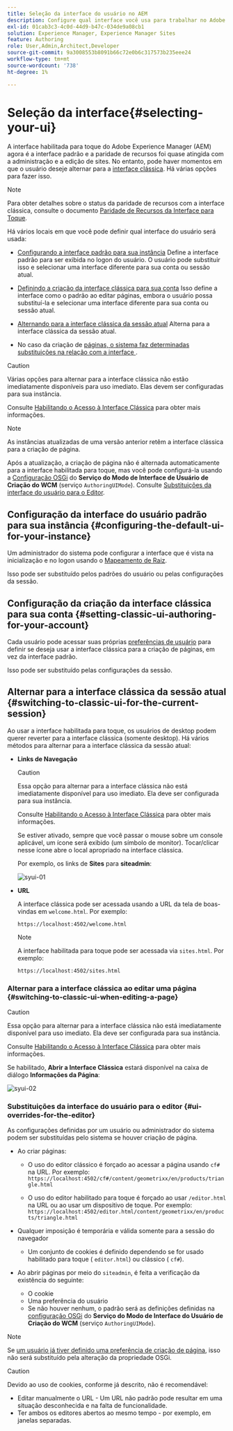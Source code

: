 ```yaml
---
title: Seleção da interface do usuário no AEM
description: Configure qual interface você usa para trabalhar no Adobe Experience Manager 6.5.
exl-id: 01cab3c3-4c0d-44d9-b47c-034de9a08cb1
solution: Experience Manager, Experience Manager Sites
feature: Authoring
role: User,Admin,Architect,Developer
source-git-commit: 9a3008553b8091b66c72e0b6c317573b235eee24
workflow-type: tm+mt
source-wordcount: '738'
ht-degree: 1%

---
```


# Seleção da interface{#selecting-your-ui}

A interface habilitada para toque do Adobe Experience Manager (AEM) agora é a interface padrão e a paridade de recursos foi quase atingida com a administração e a edição de sites. No entanto, pode haver momentos em que o usuário deseje alternar para a [interface clássica](/help/sites-classic-ui-authoring/classicui.md). Há várias opções para fazer isso.

>[!NOTE]
>
>Para obter detalhes sobre o status da paridade de recursos com a interface clássica, consulte o documento [Paridade de Recursos da Interface para Toque](/help/release-notes/touch-ui-features-status.md).

Há vários locais em que você pode definir qual interface do usuário será usada:

* [Configurando a interface padrão para sua instância](#configuring-the-default-ui-for-your-instance)
Define a interface padrão para ser exibida no logon do usuário. O usuário pode substituir isso e selecionar uma interface diferente para sua conta ou sessão atual.

* [Definindo a criação da interface clássica para sua conta](/help/sites-authoring/select-ui.md#setting-classic-ui-authoring-for-your-account)
Isso define a interface como o padrão ao editar páginas, embora o usuário possa substituí-la e selecionar uma interface diferente para sua conta ou sessão atual.

* [Alternando para a interface clássica da sessão atual](#switching-to-classic-ui-for-the-current-session)
Alterna para a interface clássica da sessão atual.

* No caso da criação de [ páginas, o sistema faz determinadas substituições na relação com a interface ](#ui-overrides-for-the-editor).

>[!CAUTION]
>
>Várias opções para alternar para a interface clássica não estão imediatamente disponíveis para uso imediato. Elas devem ser configuradas para sua instância.
>
>Consulte [Habilitando o Acesso à Interface Clássica](/help/sites-administering/enable-classic-ui.md) para obter mais informações.

>[!NOTE]
>
>As instâncias atualizadas de uma versão anterior retêm a interface clássica para a criação de página.
>
>Após a atualização, a criação de página não é alternada automaticamente para a interface habilitada para toque, mas você pode configurá-la usando a [Configuração OSGi](/help/sites-deploying/configuring-osgi.md) do **Serviço do Modo de Interface de Usuário de Criação do WCM** (serviço `AuthoringUIMode`). Consulte [Substituições da interface do usuário para o Editor](#ui-overrides-for-the-editor).

## Configuração da interface do usuário padrão para sua instância {#configuring-the-default-ui-for-your-instance}

Um administrador do sistema pode configurar a interface que é vista na inicialização e no logon usando o [Mapeamento de Raiz](/help/sites-deploying/osgi-configuration-settings.md#daycqrootmapping).

Isso pode ser substituído pelos padrões do usuário ou pelas configurações da sessão.

## Configuração da criação da interface clássica para sua conta {#setting-classic-ui-authoring-for-your-account}

Cada usuário pode acessar suas próprias [preferências de usuário](/help/sites-authoring/user-properties.md#userpreferences) para definir se deseja usar a interface clássica para a criação de páginas, em vez da interface padrão.

Isso pode ser substituído pelas configurações da sessão.

## Alternar para a interface clássica da sessão atual {#switching-to-classic-ui-for-the-current-session}

Ao usar a interface habilitada para toque, os usuários de desktop podem querer reverter para a interface clássica (somente desktop). Há vários métodos para alternar para a interface clássica da sessão atual:

* **Links de Navegação**

  >[!CAUTION]
  >
  >Essa opção para alternar para a interface clássica não está imediatamente disponível para uso imediato. Ela deve ser configurada para sua instância.
  >
  >
  >Consulte [Habilitando o Acesso à Interface Clássica](/help/sites-administering/enable-classic-ui.md) para obter mais informações.

  Se estiver ativado, sempre que você passar o mouse sobre um console aplicável, um ícone será exibido (um símbolo de monitor). Tocar/clicar nesse ícone abre o local apropriado na interface clássica.

  Por exemplo, os links de **Sites** para **siteadmin**:

  ![syui-01](assets/syui-01.png)

* **URL**

  A interface clássica pode ser acessada usando a URL da tela de boas-vindas em `welcome.html`. Por exemplo:

  `https://localhost:4502/welcome.html`

  >[!NOTE]
  >
  >A interface habilitada para toque pode ser acessada via `sites.html`. Por exemplo:
  >
  >
  >`https://localhost:4502/sites.html`

### Alternar para a interface clássica ao editar uma página {#switching-to-classic-ui-when-editing-a-page}

>[!CAUTION]
>
>Essa opção para alternar para a interface clássica não está imediatamente disponível para uso imediato. Ela deve ser configurada para sua instância.
>
>Consulte [Habilitando o Acesso à Interface Clássica](/help/sites-administering/enable-classic-ui.md) para obter mais informações.

Se habilitado, **Abrir a Interface Clássica** estará disponível na caixa de diálogo **Informações da Página**:

![syui-02](assets/syui-02.png)

### Substituições da interface do usuário para o editor {#ui-overrides-for-the-editor}

As configurações definidas por um usuário ou administrador do sistema podem ser substituídas pelo sistema se houver criação de página.

* Ao criar páginas:

   * O uso do editor clássico é forçado ao acessar a página usando `cf#` na URL. Por exemplo:
     `https://localhost:4502/cf#/content/geometrixx/en/products/triangle.html`

   * O uso do editor habilitado para toque é forçado ao usar `/editor.html` na URL ou ao usar um dispositivo de toque. Por exemplo:
     `https://localhost:4502/editor.html/content/geometrixx/en/products/triangle.html`

* Qualquer imposição é temporária e válida somente para a sessão do navegador

   * Um conjunto de cookies é definido dependendo se for usado habilitado para toque ( `editor.html`) ou clássico ( `cf#`).

* Ao abrir páginas por meio do `siteadmin`, é feita a verificação da existência do seguinte:

   * O cookie
   * Uma preferência do usuário
   * Se não houver nenhum, o padrão será as definições definidas na [configuração OSGi](/help/sites-deploying/configuring-osgi.md) do **Serviço do Modo de Interface do Usuário de Criação do WCM** (serviço `AuthoringUIMode`).

>[!NOTE]
>
>Se [um usuário já tiver definido uma preferência de criação de página](#settingthedefaultauthoringuiforyouraccount), isso não será substituído pela alteração da propriedade OSGi.

>[!CAUTION]
>
>Devido ao uso de cookies, conforme já descrito, não é recomendável:
>
>* Editar manualmente o URL - Um URL não padrão pode resultar em uma situação desconhecida e na falta de funcionalidade.
>* Ter ambos os editores abertos ao mesmo tempo - por exemplo, em janelas separadas.
